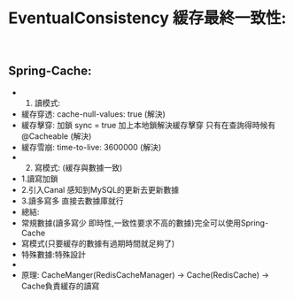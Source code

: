 # EventualConsistency 緩存最終一致性:

<br />

## Spring-Cache:

  * 1) 讀模式:
  *   緩存穿透: cache-null-values: true (解決)
  *   緩存擊穿: 加鎖 sync = true 加上本地鎖解決緩存擊穿 只有在查詢得時候有@Cacheable (解決)
  *   緩存雪崩: time-to-live: 3600000 (解決)
  * 2) 寫模式: (緩存與數據一致)
  *   1.讀寫加鎖
  *   2.引入Canal 感知到MySQL的更新去更新數據
  *   3.讀多寫多 直接去數據庫就行
  * 總結:
  *   常規數據(讀多寫少 即時性,一致性要求不高的數據)完全可以使用Spring-Cache
  *   寫模式(只要緩存的數據有過期時間就足夠了)
  *   特殊數據:特殊設計
  *
  * 原理: CacheManger(RedisCacheManager) -> Cache(RedisCache) -> Cache負責緩存的讀寫

<br />

